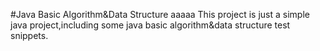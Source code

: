 #Java Basic Algorithm&Data Structure
aaaaa
This project is just a simple java project,including some java basic algorithm&data structure test snippets.
